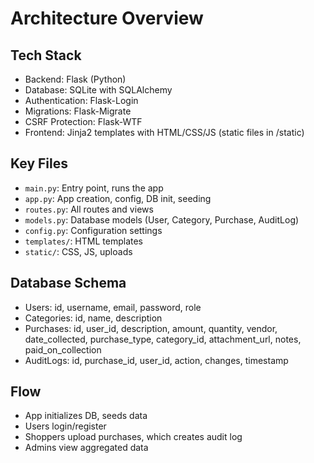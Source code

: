 # Architecture Overview

## Tech Stack

- Backend: Flask (Python)
- Database: SQLite with SQLAlchemy
- Authentication: Flask-Login
- Migrations: Flask-Migrate
- CSRF Protection: Flask-WTF
- Frontend: Jinja2 templates with HTML/CSS/JS (static files in /static)

## Key Files

- `main.py`: Entry point, runs the app
- `app.py`: App creation, config, DB init, seeding
- `routes.py`: All routes and views
- `models.py`: Database models (User, Category, Purchase, AuditLog)
- `config.py`: Configuration settings
- `templates/`: HTML templates
- `static/`: CSS, JS, uploads

## Database Schema

- Users: id, username, email, password, role
- Categories: id, name, description
- Purchases: id, user_id, description, amount, quantity, vendor, date_collected, purchase_type, category_id, attachment_url, notes, paid_on_collection
- AuditLogs: id, purchase_id, user_id, action, changes, timestamp

## Flow

- App initializes DB, seeds data
- Users login/register
- Shoppers upload purchases, which creates audit log
- Admins view aggregated data
